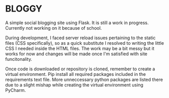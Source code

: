 # BLOGGY

A simple social blogging site using Flask. It is still a work in progress. Currently not working on it because of school.

During development, I faced server reload issues pertaining to the static files (CSS specifically), so as a quick substitute I resolved to writing the little CSS I needed inside the HTML files. The work may be a bit messy but it works for now and changes will be made once I'm satisfied with site funcitonality.

Once code is downloaded or repository is cloned, remember to create a virtual environment. Pip install all required packages included in the requirements text file. More unneccessary python packages are listed there due to a slight mishap while creating the virtual environment using PyCharm.
